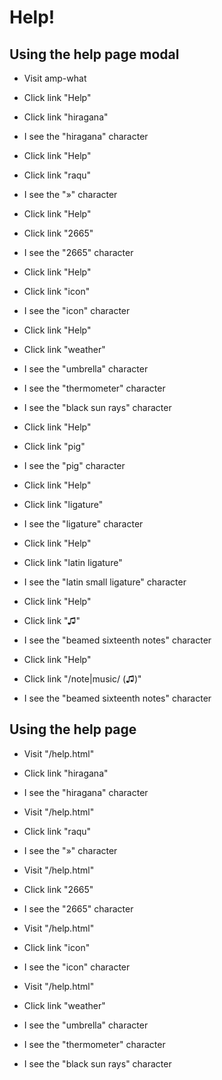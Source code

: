 # Help!

## Using the help page modal
* Visit amp-what
* Click link "Help"
* Click link "hiragana"
* I see the "hiragana" character

* Click link "Help"
* Click link "raqu"
* I see the "&raquo;" character

* Click link "Help"
* Click link "2665"
* I see the "2665" character

* Click link "Help"
* Click link "icon"
* I see the "icon" character

* Click link "Help"
* Click link "weather"
* I see the "umbrella" character
* I see the "thermometer" character
* I see the "black sun rays" character

* Click link "Help"
* Click link "pig"
* I see the "pig" character

* Click link "Help"
* Click link "ligature"
* I see the "ligature" character

* Click link "Help"
* Click link "latin ligature"
* I see the "latin small ligature" character

* Click link "Help"
* Click link "♫"
* I see the "beamed sixteenth notes" character

* Click link "Help"
* Click link "/note|music/ (♫)"
* I see the "beamed sixteenth notes" character

## Using the help page
* Visit "/help.html"
* Click link "hiragana"
* I see the "hiragana" character

* Visit "/help.html"
* Click link "raqu"
* I see the "&raquo;" character

* Visit "/help.html"
* Click link "2665"
* I see the "2665" character

* Visit "/help.html"
* Click link "icon"
* I see the "icon" character

* Visit "/help.html"
* Click link "weather"
* I see the "umbrella" character
* I see the "thermometer" character
* I see the "black sun rays" character
